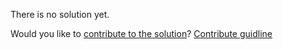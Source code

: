 
There is no solution yet.

Would you like to [contribute to the solution](https://github.com/BFEdev/BFE.dev-solutions/blob/main/quiz/null-and-undefined_en.md)? [Contribute guidline](https://github.com/BFEdev/BFE.dev-solutions#how-to-contribute)
